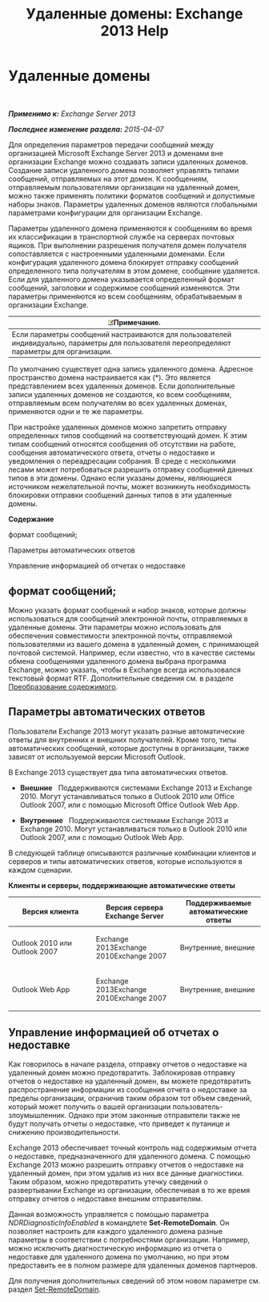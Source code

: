 ﻿---
title: 'Удаленные домены: Exchange 2013 Help'
TOCTitle: Удаленные домены
ms:assetid: 10fb7d62-4d78-40a3-82db-d62bcd27ba42
ms:mtpsurl: https://technet.microsoft.com/ru-ru/library/Aa996309(v=EXCHG.150)
ms:contentKeyID: 50487455
ms.date: 04/30/2018
mtps_version: v=EXCHG.150
ms.translationtype: HT
---

# Удаленные домены

 

_**Применимо к:** Exchange Server 2013_

_**Последнее изменение раздела:** 2015-04-07_

Для определения параметров передачи сообщений между организацией Microsoft Exchange Server 2013 и доменами вне организации Exchange можно создавать записи удаленных доменов. Создание записи удаленного домена позволяет управлять типами сообщений, отправляемых на этот домен. К сообщениям, отправляемым пользователями организации на удаленный домен, можно также применять политики форматов сообщений и допустимые наборы знаков. Параметры удаленных доменов являются глобальными параметрами конфигурации для организации Exchange.

Параметры удаленного домена применяются к сообщениям во время их классификации в транспортной службе на серверах почтовых ящиков. При выполнении разрешения получателя домен получателя сопоставляется с настроенными удаленными доменами. Если конфигурация удаленного домена блокирует отправку сообщений определенного типа получателям в этом домене, сообщение удаляется. Если для удаленного домена указывается определенный формат сообщений, заголовки и содержимое сообщений изменяются. Эти параметры применяются ко всем сообщениям, обрабатываемым в организации Exchange.

<table>
<thead>
<tr class="header">
<th><img src="images/JJ126620.note(EXCHG.150).gif" title="Примечание" alt="Примечание" />Примечание.</th>
</tr>
</thead>
<tbody>
<tr class="odd">
<td>Если параметры сообщений настраиваются для пользователей индивидуально, параметры для пользователя переопределяют параметры для организации.</td>
</tr>
</tbody>
</table>


По умолчанию существует одна запись удаленного домена. Адресное пространство домена настраивается как (\*). Это является представлением всех удаленных доменов. Если дополнительные записи удаленных доменов не создаются, ко всем сообщениям, отправляемым всем получателям во всех удаленных доменах, применяются одни и те же параметры.

При настройке удаленных доменов можно запретить отправку определенных типов сообщений на соответствующий домен. К этим типам сообщений относятся сообщения об отсутствии на работе, сообщения автоматического ответа, отчеты о недоставке и уведомления о переадресации собрания. В среде с несколькими лесами может потребоваться разрешить отправку сообщений данных типов в эти домены. Однако если указаны домены, являющиеся источником нежелательной почты, может возникнуть необходимость блокировки отправки сообщений данных типов в эти удаленные домены.

**Содержание**

формат сообщений;

Параметры автоматических ответов

Управление информацией об отчетах о недоставке

## формат сообщений;

Можно указать формат сообщений и набор знаков, которые должны использоваться для сообщений электронной почты, отправляемых в удаленные домены. Эти параметры можно использовать для обеспечения совместимости электронной почты, отправляемой пользователями из вашего домена в удаленный домен, с принимающей почтовой системой. Например, если известно, что в качестве системы обмена сообщениями удаленного домена выбрана программа Exchange, можно указать, чтобы в Exchange всегда использовался текстовый формат RTF. Дополнительные сведения см. в разделе [Преобразование содержимого](content-conversion-exchange-2013-help.md).

## Параметры автоматических ответов

Пользователи Exchange 2013 могут указать разные автоматические ответы для внутренних и внешних получателей. Кроме того, типы автоматических сообщений, которые доступны в организации, также зависят от используемой версии Microsoft Outlook.

В Exchange 2013 существует два типа автоматических ответов.

  - **Внешние**   Поддерживаются системами Exchange 2013 и Exchange 2010. Могут устанавливаться только в Outlook 2010 или Office Outlook 2007, или с помощью Microsoft Office Outlook Web App.

  - **Внутренние**   Поддерживаются системами Exchange 2013 и Exchange 2010. Могут устанавливаться только в Outlook 2010 или Outlook 2007, или с помощью Outlook Web App.

В следующей таблице описываются различные комбинации клиентов и серверов и типы автоматических ответов, которые используются в каждом сценарии.

**Клиенты и серверы, поддерживающие автоматические ответы**


<table>
<colgroup>
<col style="width: 33%" />
<col style="width: 33%" />
<col style="width: 33%" />
</colgroup>
<thead>
<tr class="header">
<th>Версия клиента</th>
<th>Версия сервера Exchange Server</th>
<th>Поддерживаемые автоматические ответы</th>
</tr>
</thead>
<tbody>
<tr class="odd">
<td><p>Outlook 2010 или Outlook 2007</p></td>
<td><p>Exchange 2013Exchange 2010Exchange 2007</p></td>
<td><p>Внутренние, внешние</p></td>
</tr>
<tr class="even">
<td><p>Outlook Web App</p></td>
<td><p>Exchange 2013Exchange 2010Exchange 2007</p></td>
<td><p>Внутренние, внешние</p></td>
</tr>
</tbody>
</table>


## Управление информацией об отчетах о недоставке

Как говорилось в начале раздела, отправку отчетов о недоставке на удаленный домен можно предотвратить. Заблокировав отправку отчетов о недоставке на удаленный домен, вы можете предотвратить распространение информации из сообщения отчета о недоставке за пределы организации, ограничив таким образом тот объем сведений, который может получить о вашей организации пользователь-злоумышленник. Однако при этом законные отправители также не будут получать отчеты о недоставке, что приведет к путанице и снижению производительности.

Exchange 2013 обеспечивает точный контроль над содержимым отчета о недоставке, предназначенного для удаленного домена. С помощью Exchange 2013 можно разрешить отправку отчетов о недоставке на удаленный домен, при этом удалив из них все данные диагностики. Таким образом, можно предотвратить утечку сведений о развертывании Exchange из организации, обеспечивая в то же время отправку отчетов о недоставке внешним отправителям.

Данная возможность управляется с помощью параметра *NDRDiagnosticInfoEnabled* в командлете **Set-RemoteDomain**. Он позволяет настроить для каждого удаленного домена разные параметры в соответствии с потребностями организации. Например, можно исключить диагностическую информацию из отчета о недоставке для удаленного домена по умолчанию, но при этом предоставить ее в полном размере для удаленных доменов партнеров.

Для получения дополнительных сведений об этом новом параметре см. раздел [Set-RemoteDomain](https://technet.microsoft.com/ru-ru/library/aa997857\(v=exchg.150\)).

